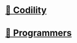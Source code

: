 # [📒 Codility](https://github.com/ychxexn/coding-test/tree/main/java/Codility)
# [📒 Programmers](https://github.com/ychxexn/coding-test/tree/main/java/programmers)
